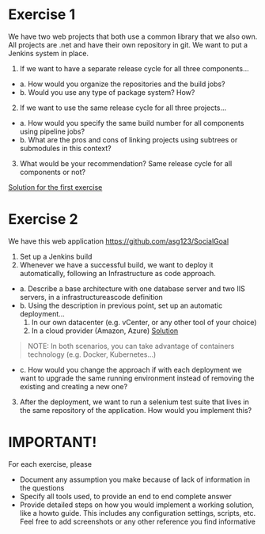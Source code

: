 # Exercise 1
We have two web projects that both use a common library that we also own. All projects are .net and have their own repository in git. We want to put a Jenkins system in place.

1. If we want to have a separate release cycle for all three components…
  - a. How would you organize the repositories and the build jobs?
  - b. Would you use any type of package system? How?
2. If we want to use the same release cycle for all three projects…
  - a. How would you specify the same build number for all components using pipeline jobs?
  - b. What are the pros and cons of linking projects using subtrees or submodules in this context?
3. What would be your recommendation? Same release cycle for all components or not?

[Solution for the first exercise](Exercise_1.md)

# Exercise 2
We have this web application https://github.com/asg123/SocialGoal
1. Set up a Jenkins build
2. Whenever we have a successful build, we want to deploy it automatically, following an Infrastructure as code approach.
  - a. Describe a base architecture with one database server and two IIS servers, in a infrastructureascode definition
  - b. Using the description in previous point, set up an automatic deployment...
    1. In our own datacenter (e.g. vCenter, or any other tool of your choice)
    2. In a cloud provider (Amazon, Azure) [Solution](Exercise_22bii.md)

> NOTE: In both scenarios, you can take advantage of containers technology (e.g. Docker, Kubernetes...)

  - c. How would you change the approach if with each deployment we want to upgrade the same running environment instead of removing the existing and creating a new one?
  
3. After the deployment, we want to run a selenium test suite that lives in the same repository of the application. How would you implement this?

# IMPORTANT!
For each exercise, please
  - Document any assumption you make because of lack of information in the questions
  - Specify all tools used, to provide an end to end complete answer
  - Provide detailed steps on how you would implement a working solution, like a howto guide. This includes any configuration settings, scripts, etc. Feel free to add screenshots or any other reference you find informative
